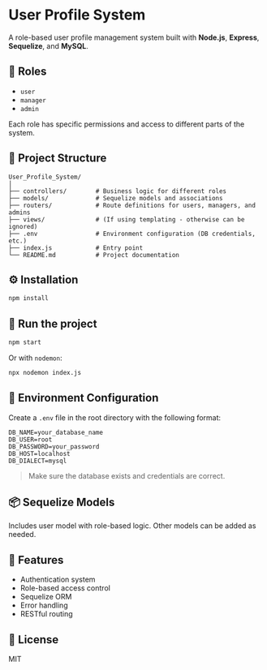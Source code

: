 # User Profile System

A role-based user profile management system built with **Node.js**, **Express**, **Sequelize**, and **MySQL**.

## 🔑 Roles

- `user`
- `manager`
- `admin`

Each role has specific permissions and access to different parts of the system.

## 📁 Project Structure

```
User_Profile_System/
│
├── controllers/        # Business logic for different roles
├── models/             # Sequelize models and associations
├── routers/            # Route definitions for users, managers, and admins
├── views/              # (If using templating - otherwise can be ignored)
├── .env                # Environment configuration (DB credentials, etc.)
├── index.js            # Entry point
└── README.md           # Project documentation
```

## ⚙️ Installation

```bash
npm install
```

## 🧪 Run the project

```bash
npm start
```

Or with `nodemon`:

```bash
npx nodemon index.js
```

## 🔌 Environment Configuration

Create a `.env` file in the root directory with the following format:

```env
DB_NAME=your_database_name
DB_USER=root
DB_PASSWORD=your_password
DB_HOST=localhost
DB_DIALECT=mysql
```

> Make sure the database exists and credentials are correct.

## 📦 Sequelize Models

Includes user model with role-based logic. Other models can be added as needed.

## 🧩 Features

- Authentication system
- Role-based access control
- Sequelize ORM
- Error handling
- RESTful routing

## 📜 License

MIT
